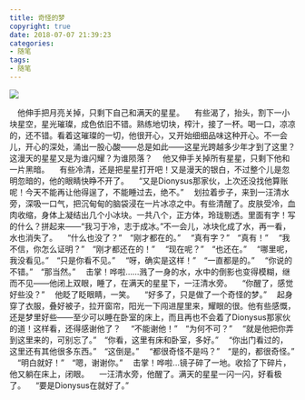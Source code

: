 ```yaml
---
title: 奇怪的梦
copyright: true
date: 2018-07-07 21:39:23
categories:
- 随笔
tags:
- 随笔
---
```


<div style="align: center"> <img src="http://blog-1252464519.costj.myqcloud.com/180707/mmexport1530890137221.jpg"/>
</div>

　他伸手把月亮关掉，只剩下自己和满天的星星。
　有些渴了，抬头，割下一小块星空，星光璀璨，成色依旧不错。熟练地切块，榨汁，接了一杯。喝一口，凉凉的，还不错。看着这璀璨的一切，他很开心，又开始细细品味这种开心。不一会儿，开心的深处，涌出一股心酸——总是如此——这星光跨越多少年才到了这里？这漫天的星星又是为谁闪耀？为谁陨落？
　他又伸手关掉所有星星，只剩下他和一片黑暗。
　有些冷清，还是把星星打开吧！又是漫天的银白，不过整个儿是忽明忽暗的，他的眼睛快睁不开了。
　“又是Dionysus那家伙，上次还没找他算账呢！今天不能再让他得逞了，不能睡过去，绝不。”
　划拉着步子，来到一汪清水旁，深吸一口气，把沉甸甸的脑袋浸在一片冰凉之中。有些清醒了。皮肤受冷，血肉收缩，身体上凝结出几个小冰块。一共八个，正方体，玲珑剔透。里面有字！写的什么？拼起来——“我习于冷，志于成冰。”不一会儿，冰块化成了水，再一看，水也消失了。
　“什么也没了？”　“刚才都在的。”
　“真有字？”　“真有！”
　“我不信，你怎么证明？”　“刚才都还在的！”
　“现在呢？”　“也还在。”
　“哪里呢，我没看见。”　“只是你看不见。”
　“呀，确实是这样！”　“一直都是的。”
　“你说的不错。”　“那当然。”
　击掌！哗啦……溅了一身的水，水中的倒影也变得模糊，继而不见——他闭上双眼，睡了，在满天的星星下，一汪清水旁。
　“你醒了，感觉好些没？”
　他眨了眨眼睛，一笑。
　“好多了，只是做了一个奇怪的梦。”
　起身穿了衣服，叠好被子，拉开窗帘，阳光一下闯进屋里来，耀眼的很。他有些感慨，还是梦里好些——至少可以睡在卧室的床上，而且再也不会着了Dionysus那家伙的道！这样看，还得感谢他了？
　“不能谢他！”　“为何不可？”
　“就是他把你弄到这里来的，可别忘了。”　“你看，这里有床和卧室，多好。”
　“你出门看过的，这里还有其他很多东西。”　“这倒是。”
　“都很奇怪不是吗？”　“是的，都很奇怪。”
　“明白就好！”　“嗯，谢谢你。”
　击掌！哗啦...镜子碎了一地。收拾了下碎片，他又躺在床上，闭眼。
　一汪清水旁，他醒了。满天的星星一闪一闪，好看极了。
　“要是Dionysus在就好了。”